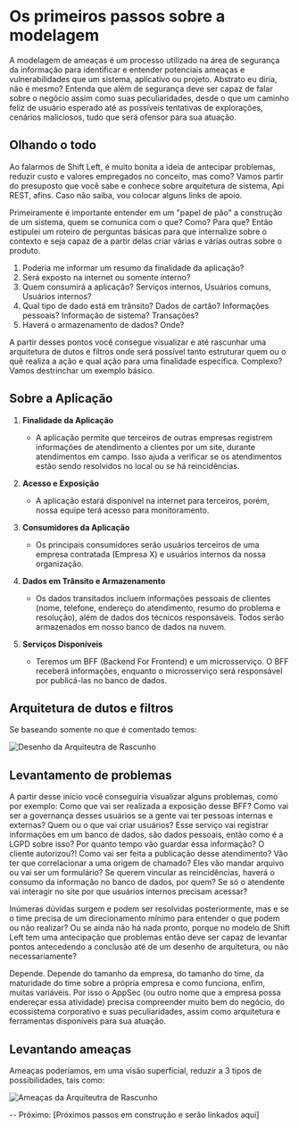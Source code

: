 # Os primeiros passos sobre a modelagem

A modelagem de ameaças é um processo utilizado na área de segurança da informação para identificar e entender potenciais ameaças e vulnerabilidades que um sistema, aplicativo ou projeto. Abstrato eu diria, não é mesmo? Entenda que além de segurança deve ser capaz de falar sobre o negócio assim como suas peculiaridades, desde o que um caminho feliz de usuário esperado até as possíveis tentativas de explorações, cenários maliciosos, tudo que será ofensor para sua atuação.

## Olhando o todo

Ao falarmos de Shift Left, é muito bonita a ideia de antecipar problemas, reduzir custo e valores empregados no conceito, mas como? 
Vamos partir do presuposto que você sabe e conhece sobre arquitetura de sistema, Api REST, afins. Caso não saiba, vou colocar alguns links de apoio. 

Primeiramente é importante entender em um "papel de pão" a construção de um sistema, quem se comunica com o que? Como? Para que? Então estipulei um roteiro de perguntas básicas para que internalize sobre o contexto e seja capaz de a partir delas criar várias e várias outras sobre o produto.

1. Poderia me informar um resumo da finalidade da aplicação?
2. Será exposto na internet ou somente interno?
3. Quem consumirá a aplicação? Serviços internos, Usuários comuns, Usuários internos? 
4. Qual tipo de dado está em trânsito? Dados de cartão? Informações pessoais? Informação de sistema? Transações?
5. Haverá o armazenamento de dados? Onde?

A partir desses pontos você consegue visualizar e até rascunhar uma arquitetura de dutos e filtros onde será possível tanto estruturar quem ou o quê realiza a ação e qual ação para uma finalidade específica. Complexo? Vamos destrinchar um exemplo básico.


## Sobre a Aplicação

1. **Finalidade da Aplicação**
   - A aplicação permite que terceiros de outras empresas registrem informações de atendimento a clientes por um site, durante atendimentos em campo. Isso ajuda a verificar se os atendimentos estão sendo resolvidos no local ou se há reincidências.

2. **Acesso e Exposição**
   - A aplicação estará disponível na internet para terceiros, porém, nossa equipe terá acesso para monitoramento.

3. **Consumidores da Aplicação**
   - Os principais consumidores serão usuários terceiros de uma empresa contratada (Empresa X) e usuários internos da nossa organização.

4. **Dados em Trânsito e Armazenamento**
   - Os dados transitados incluem informações pessoais de clientes (nome, telefone, endereço do atendimento, resumo do problema e resolução), além de dados dos técnicos responsáveis. Todos serão armazenados em nosso banco de dados na nuvem.

5. **Serviços Disponíveis**
   - Teremos um BFF (Backend For Frontend) e um microsserviço. O BFF receberá informações, enquanto o microsserviço será responsável por publicá-las no banco de dados.

## Arquitetura de dutos e filtros

Se baseando somente no que é comentado temos:

![Desenho da Arquiteutra de Rascunho](https://github.com/PedroKetzer/roadmap-appsecbr/assets/37319386/6d91a609-1b47-4c96-aa51-c274bfabfb3c)


## Levantamento de problemas

A partir desse início você conseguiria visualizar alguns problemas, como por exemplo:
Como que vai ser realizada a exposição desse BFF?
Como vai ser a governança desses usuários se a gente vai ter pessoas internas e externas? Quem ou o que vai criar usuários?
Esse serviço vai registrar informações em um banco de dados, são dados pessoais, então como é a LGPD sobre isso? Por quanto tempo vão guardar essa informação? O cliente autorizou?!
Como vai ser feita a publicação desse atendimento? Vão ter que correlacionar a uma origem de chamado? 
Eles vão mandar arquivo ou vai ser um formulário? 
Se querem vincular as reincidências, haverá o consumo da informação no banco de dados, por quem? 
Se só o atendente vai interagir no site por que usuários internos precisam acessar?

Inúmeras dúvidas surgem e podem ser resolvidas posteriormente, mas e se o time precisa de um direcionamento mínimo para entender o que podem ou não realizar? Ou se ainda não há nada pronto, porque no modelo de Shift Left tem uma antecipação que problemas então deve ser capaz de levantar pontos antecedendo a conclusão até de um desenho de arquitetura, ou não necessariamente?

Depende.
Depende do tamanho da empresa, do tamanho do time, da maturidade do time sobre a própria empresa e como funciona, enfim, muitas variáveis. Por isso o AppSec (ou outro nome que a empresa possa endereçar essa atividade) precisa compreender muito bem do negócio, do ecossistema corporativo e suas peculiaridades, assim como arquitetura e ferramentas disponíveis para sua atuação.

## Levantando ameaças

Ameaças poderíamos, em uma visão superficial, reduzir a 3 tipos de possibilidades, tais como:

![Ameaças da Arquiteutra de Rascunho](https://github.com/PedroKetzer/roadmap-appsecbr/assets/37319386/f5a94642-995c-4e17-8484-93f06ede0284)



--
Próximo: [Próximos passos em construção e serão linkados aqui]

